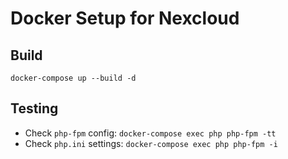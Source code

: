 # Docker Setup for Nexcloud

## Build

`docker-compose up --build -d`

## Testing
- Check `php-fpm` config: `docker-compose exec php php-fpm -tt`
- Check `php.ini` settings: `docker-compose exec php php-fpm -i`
